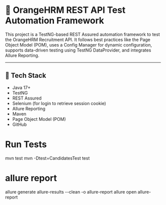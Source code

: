 # 🧪 OrangeHRM REST API Test Automation Framework

This project is a TestNG-based REST Assured automation framework to test the OrangeHRM Recruitment API. It follows best practices like the Page Object Model (POM), uses a Config Manager for dynamic configuration, supports data-driven testing using TestNG DataProvider, and integrates Allure Reporting.

---

## 🔧 Tech Stack

- Java 17+
- TestNG
- REST Assured
- Selenium (for login to retrieve session cookie)
- Allure Reporting
- Maven
- Page Object Model (POM)
- GitHub
# Run Tests
   mvn test 
   mvn -Dtest=CandidatesTest test

# allure report 
allure generate allure-results --clean -o allure-report
allure open allure-report


